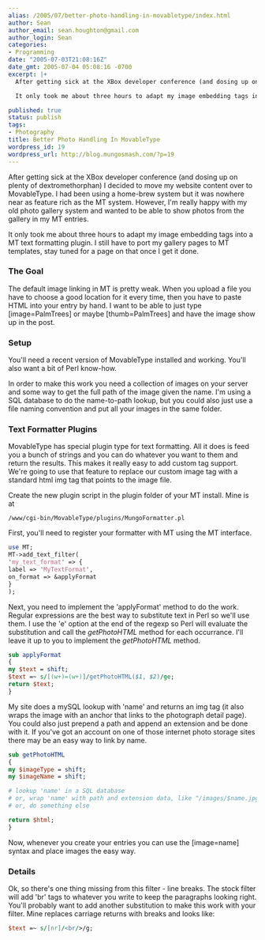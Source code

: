 ```yaml
---
alias: /2005/07/better-photo-handling-in-movabletype/index.html
author: Sean
author_email: sean.houghton@gmail.com
author_login: Sean
categories:
- Programming
date: "2005-07-03T21:08:16Z"
date_gmt: 2005-07-04 05:08:16 -0700
excerpt: |+
  After getting sick at the XBox developer conference (and dosing up on plenty of dextromethorphan) I decided to move my website content over to MovableType.  I had been using a home-brew system but it was nowhere near as feature rich as the MT system.  However, I'm really happy with my old photo gallery system and wanted to be able to show photos from the gallery in my MT entries.

  It only took me about three hours to adapt my image embedding tags into a MT text formatting plugin.  I still have to port my gallery pages to MT templates, stay tuned for a page on that once I get it done.

published: true
status: publish
tags:
- Photography
title: Better Photo Handling In MovableType
wordpress_id: 19
wordpress_url: http://blog.mungosmash.com/?p=19
---
```

After getting sick at the XBox developer conference (and dosing up on plenty of dextromethorphan) I decided to move my website content over to MovableType.  I had been using a home-brew system but it was nowhere near as feature rich as the MT system.  However, I'm really happy with my old photo gallery system and wanted to be able to show photos from the gallery in my MT entries.

It only took me about three hours to adapt my image embedding tags into a MT text formatting plugin.  I still have to port my gallery pages to MT templates, stay tuned for a page on that once I get it done.

### The Goal

The default image linking in MT is pretty weak.  When you upload a file you have to choose a good location for it every time, then you have to paste HTML into your entry by hand.  I want to be able to just type [image=PalmTrees] or maybe [thumb=PalmTrees] and have the image show up in the post.

### Setup

You'll need a recent version of MovableType installed and working.  You'll also want a bit of Perl know-how.

In order to make this work you need a collection of images on your server and some way to get the full path of the image given the name.  I'm using a SQL database to do the name-to-path lookup, but you could also just use a file naming convention and put all your images in the same folder.

### Text Formatter Plugins

MovableType has special plugin type for text formatting.  All it does is feed you a bunch of strings and you can do whatever you want to them and return the results.  This makes it really easy to add custom tag support.  We're going to use that feature to replace our custom image tag with a standard html img tag that points to the image file.

Create the new plugin script in the plugin folder of your MT install.  Mine is at

`/www/cgi-bin/MovableType/plugins/MungoFormatter.pl`

First, you'll need to register your formatter with MT using the MT interface.

```perl
use MT;
MT->add_text_filter(
'my_text_format' => {
label => 'MyTextFormat',
on_format => &applyFormat
}
);
```

Next, you need to implement the 'applyFormat' method to do the work.  Regular expressions are the best way to substitute text in Perl so we'll use them.  I use the 'e' option at the end of the regexp so Perl will evaluate the substitution and call the <i>getPhotoHTML</i> method for each occurrance.  I'll leave it up to you to implement the <i>getPhotoHTML</i> method.

```perl
sub applyFormat
{
my $text = shift;
$text =~ s/[(w+)=(w+)]/getPhotoHTML($1, $2)/ge;
return $text;
}
```

My site does a mySQL lookup with 'name' and returns an img tag (it also wraps the image with an anchor that links to the photograph detail page).  You could also just prepend a path and append an extension and be done with it.  If you've got an account on one of those internet photo storage sites there may be an easy way to link by name.

```perl
sub getPhotoHTML
{
my $imageType = shift;
my $imageName = shift;

# lookup 'name' in a SQL database
# or, wrap 'name' with path and extension data, like "/images/$name.jpg" or something
# or, do something else

return $html;
}
```

Now, whenever you create your entries you can use the [image=name] syntax and place images the easy way.

### Details

Ok, so there's one thing missing from this filter - line breaks.  The stock filter will add 'br' tags to whatever you write to keep the paragraphs looking right.  You'll probably want to add another substitution to make this work with your filter.  Mine replaces carriage returns with breaks and looks like:

```perl
$text =~ s/[nr]/<br/>/g;
```

